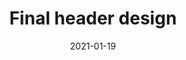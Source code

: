 ---
layout: designs
title: Final header design
design: final-header-design.png
date: "2021-01-19"
---